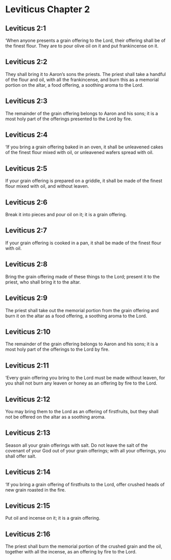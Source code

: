 # Leviticus Chapter 2

## Leviticus 2:1
‘When anyone presents a grain offering to the Lord, their offering shall be of the finest flour. They are to pour olive oil on it and put frankincense on it.

## Leviticus 2:2
They shall bring it to Aaron’s sons the priests. The priest shall take a handful of the flour and oil, with all the frankincense, and burn this as a memorial portion on the altar, a food offering, a soothing aroma to the Lord.

## Leviticus 2:3
The remainder of the grain offering belongs to Aaron and his sons; it is a most holy part of the offerings presented to the Lord by fire.

## Leviticus 2:4
‘If you bring a grain offering baked in an oven, it shall be unleavened cakes of the finest flour mixed with oil, or unleavened wafers spread with oil.

## Leviticus 2:5
If your grain offering is prepared on a griddle, it shall be made of the finest flour mixed with oil, and without leaven.

## Leviticus 2:6
Break it into pieces and pour oil on it; it is a grain offering.

## Leviticus 2:7
If your grain offering is cooked in a pan, it shall be made of the finest flour with oil.

## Leviticus 2:8
Bring the grain offering made of these things to the Lord; present it to the priest, who shall bring it to the altar.

## Leviticus 2:9
The priest shall take out the memorial portion from the grain offering and burn it on the altar as a food offering, a soothing aroma to the Lord.

## Leviticus 2:10
The remainder of the grain offering belongs to Aaron and his sons; it is a most holy part of the offerings to the Lord by fire.

## Leviticus 2:11
‘Every grain offering you bring to the Lord must be made without leaven, for you shall not burn any leaven or honey as an offering by fire to the Lord.

## Leviticus 2:12
You may bring them to the Lord as an offering of firstfruits, but they shall not be offered on the altar as a soothing aroma.

## Leviticus 2:13
Season all your grain offerings with salt. Do not leave the salt of the covenant of your God out of your grain offerings; with all your offerings, you shall offer salt.

## Leviticus 2:14
‘If you bring a grain offering of firstfruits to the Lord, offer crushed heads of new grain roasted in the fire.

## Leviticus 2:15
Put oil and incense on it; it is a grain offering.

## Leviticus 2:16
The priest shall burn the memorial portion of the crushed grain and the oil, together with all the incense, as an offering by fire to the Lord.
